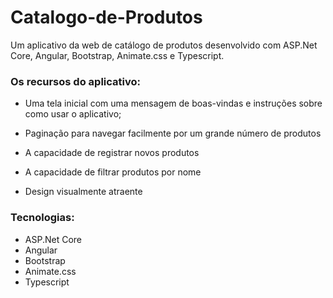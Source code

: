 # Catalogo-de-Produtos
Um aplicativo da web de catálogo de produtos desenvolvido com ASP.Net Core, Angular, Bootstrap, Animate.css e Typescript.

### Os recursos do aplicativo:

- Uma tela inicial com uma mensagem de boas-vindas e instruções sobre como usar o aplicativo;

- Paginação para navegar facilmente por um grande número de produtos
- A capacidade de registrar novos produtos
- A capacidade de filtrar produtos por nome
- Design visualmente atraente

### Tecnologias:

- ASP.Net Core
- Angular
- Bootstrap
- Animate.css
- Typescript
